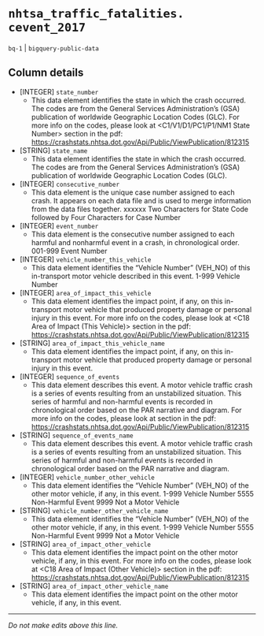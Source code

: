 # `nhtsa_traffic_fatalities. cevent_2017`
`bq-1` | `bigquery-public-data`

## Column details
* [INTEGER]   `state_number`
  - This data element identifies the state in which the crash occurred. The codes are from the General Services Administration’s (GSA) publication of worldwide Geographic Location Codes (GLC). For more info on the codes, please look at <C1/V1/D1/PC1/P1/NM1 State Number> section in the pdf: https://crashstats.nhtsa.dot.gov/Api/Public/ViewPublication/812315
* [STRING]    `state_name`
  - This data element identifies the state in which the crash occurred. The codes are from the General Services Administration’s (GSA) publication of worldwide Geographic Location Codes (GLC).
* [INTEGER]   `consecutive_number`
  - This data element is the unique case number assigned to each crash. It appears on each data file and is used to merge information from the data files together. xxxxxx Two Characters for State Code followed by Four Characters for Case Number
* [INTEGER]   `event_number`
  - This data element is the consecutive number assigned to each harmful and nonharmful event in a crash, in chronological order. 001-999 Event Number
* [INTEGER]   `vehicle_number_this_vehicle`
  - This data element identifies the “Vehicle Number” (VEH_NO) of this in-transport motor vehicle described in this event. 1-999 Vehicle Number
* [INTEGER]   `area_of_impact_this_vehicle`
  - This data element identifies the impact point, if any, on this in-transport motor vehicle that produced property damage or personal injury in this event. For more info on the codes, please look at <C18 Area of Impact (This Vehicle)> section in the pdf: https://crashstats.nhtsa.dot.gov/Api/Public/ViewPublication/812315
* [STRING]    `area_of_impact_this_vehicle_name`
  - This data element identifies the impact point, if any, on this in-transport motor vehicle that produced property damage or personal injury in this event.
* [INTEGER]   `sequence_of_events`
  - This data element describes this event. A motor vehicle traffic crash is a series of events resulting from an unstabilized situation. This series of harmful and non-harmful events is recorded in chronological order based on the PAR narrative and diagram. For more info on the codes, please look at <V31 Sequence of Events> section in the pdf: https://crashstats.nhtsa.dot.gov/Api/Public/ViewPublication/812315
* [STRING]    `sequence_of_events_name`
  - This data element describes this event. A motor vehicle traffic crash is a series of events resulting from an unstabilized situation. This series of harmful and non-harmful events is recorded in chronological order based on the PAR narrative and diagram.
* [INTEGER]   `vehicle_number_other_vehicle`
  - This data element identifies the “Vehicle Number” (VEH_NO) of the other motor vehicle, if any, in this event. 1-999 Vehicle Number 5555 Non-Harmful Event 9999 Not a Motor Vehicle
* [STRING]    `vehicle_number_other_vehicle_name`
  - This data element identifies the “Vehicle Number” (VEH_NO) of the other motor vehicle, if any, in this event. 1-999 Vehicle Number 5555 Non-Harmful Event 9999 Not a Motor Vehicle
* [STRING]    `area_of_impact_other_vehicle`
  - This data element identifies the impact point on the other motor vehicle, if any, in this event. For more info on the codes, please look at <C18 Area of Impact (Other Vehicle)> section in the pdf: https://crashstats.nhtsa.dot.gov/Api/Public/ViewPublication/812315
* [STRING]    `area_of_impact_other_vehicle_name`
  - This data element identifies the impact point on the other motor vehicle, if any, in this event.

-------------------------------------------------------------------------------
*Do not make edits above this line.*
